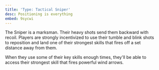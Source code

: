 ```yaml
---
title: 'Type: Tactical Sniper'
desc: Positioning is everything
embed: 9sycwi
---
```


The Sniper is a marksman. Their heavy shots send them backward with recoil. Players are strongly incentivized to use their
tumble and blink shots to reposition and land one of their strongest skills that fires off a set distance away from them.

When they use some of their key skills enough times, they'll be able to access their strongest skill that fires powerful wind arrows.
